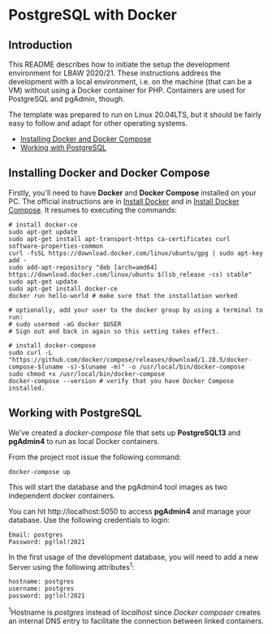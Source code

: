 # PostgreSQL with Docker

## Introduction

This README describes how to initiate the setup the development environment for LBAW 2020/21.
These instructions address the development with a local environment, i.e. on the machine (that can be a VM) without using a Docker container for PHP.
Containers are used for PostgreSQL and pgAdmin, though.

The template was prepared to run on Linux 20.04LTS, but it should be fairly easy to follow and adapt for other operating systems.

* [Installing Docker and Docker Compose](#installing-docker-and-docker-compose)
* [Working with PostgreSQL](#working-with-postgresql)

## Installing Docker and Docker Compose

Firstly, you'll need to have __Docker__ and __Docker Compose__ installed on your PC.
The official instructions are in [Install Docker](https://docs.docker.com/install/) and in [Install Docker Compose](https://docs.docker.com/compose/install/#install-compose).
It resumes to executing the commands:

    # install docker-ce
    sudo apt-get update
    sudo apt-get install apt-transport-https ca-certificates curl software-properties-common
    curl -fsSL https://download.docker.com/linux/ubuntu/gpg | sudo apt-key add -
    sudo add-apt-repository "deb [arch=amd64] https://download.docker.com/linux/ubuntu $(lsb_release -cs) stable"
    sudo apt-get update
    sudo apt-get install docker-ce
    docker run hello-world # make sure that the installation worked

    # optionally, add your user to the docker group by using a terminal to run:
    # sudo usermod -aG docker $USER
    # Sign out and back in again so this setting takes effect.

    # install docker-compose
    sudo curl -L "https://github.com/docker/compose/releases/download/1.28.5/docker-compose-$(uname -s)-$(uname -m)" -o /usr/local/bin/docker-compose
    sudo chmod +x /usr/local/bin/docker-compose
    docker-compose --version # verify that you have Docker Compose installed.



## Working with PostgreSQL

We've created a _docker-compose_ file that sets up __PostgreSQL13__ and __pgAdmin4__ to run as local Docker containers.

From the project root issue the following command:

    docker-compose up

This will start the database and the pgAdmin4 tool images as two independent docker containers.

[//]: # (The database's username is _postgres_ and the password is _pg!lol!2021_.)

You can hit http://localhost:5050 to access __pgAdmin4__ and manage your database.
Use the following credentials to login:

    Email: postgres
    Password: pg!lol!2021

In the first usage of the development database, you will need to add a new Server using the following attributes<sup>1</sup>:

    hostname: postgres
    username: postgres
    password: pg!lol!2021

<sup>1</sup>Hostname is _postgres_ instead of _localhost_ since _Docker composer_ creates an internal DNS entry to facilitate the connection between linked containers.
